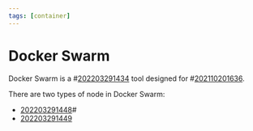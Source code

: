 ```yaml
---
tags: [container]
---
```


# Docker Swarm

Docker Swarm is a #[202203291434](202203291434.md) tool designed for #[202110201636](202110201636.md).

There are two types of node in Docker Swarm:
- [202203291448](202203291448.md)#
- [202203291449](202203291449.md)
